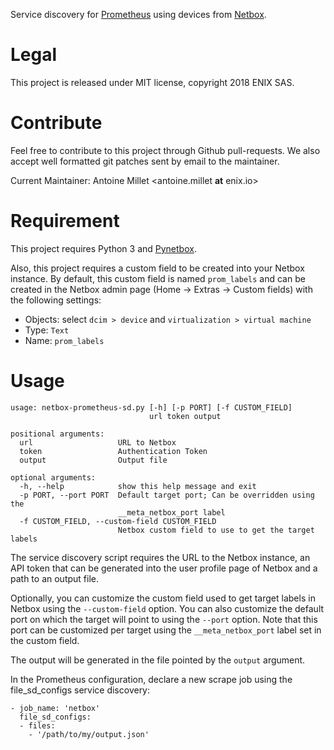 Service discovery for [Prometheus](https://prometheus.io/) using devices from [Netbox](https://github.com/digitalocean/netbox).

# Legal

This project is released under MIT license, copyright 2018 ENIX SAS.

# Contribute

Feel free to contribute to this project through Github pull-requests. We also
accept well formatted git patches sent by email to the maintainer.

Current Maintainer: Antoine Millet <antoine.millet __at__ enix.io>

# Requirement

This project requires Python 3 and [Pynetbox](https://github.com/digitalocean/pynetbox/).

Also, this project requires a custom field to be created into your Netbox instance.
By default, this custom field is named `prom_labels` and can be created in the
Netbox admin page (Home -> Extras -> Custom fields) with the following settings:

- Objects: select `dcim > device` and `virtualization > virtual machine`
- Type: `Text`
- Name: `prom_labels`

# Usage

```
usage: netbox-prometheus-sd.py [-h] [-p PORT] [-f CUSTOM_FIELD]
                               url token output

positional arguments:
  url                   URL to Netbox
  token                 Authentication Token
  output                Output file

optional arguments:
  -h, --help            show this help message and exit
  -p PORT, --port PORT  Default target port; Can be overridden using the
                        __meta_netbox_port label
  -f CUSTOM_FIELD, --custom-field CUSTOM_FIELD
                        Netbox custom field to use to get the target labels
```

The service discovery script requires the URL to the Netbox instance, an
API token that can be generated into the user profile page of Netbox and a path
to an output file.

Optionally, you can customize the custom field used to get target labels in Netbox
using the `--custom-field` option. You can also customize the default port on which
the target will point to using the `--port` option. Note that this port can be customized
per target using the `__meta_netbox_port` label set in the custom field.

The output will be generated in the file pointed by the `output` argument.

In the Prometheus configuration, declare a new scrape job using the file_sd_configs
service discovery:

```
- job_name: 'netbox'
  file_sd_configs:
  - files:
    - '/path/to/my/output.json'
```

